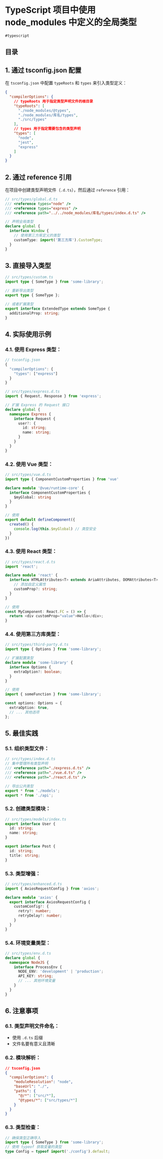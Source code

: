 
# TypeScript 项目中使用 node_modules 中定义的全局类型

`#typescript` 


## 目录
<!-- toc -->
 ## 1. 通过 tsconfig.json 配置 

在 `tsconfig.json` 中配置 `typeRoots` 和 `types` 来引入类型定义：

```json
{
  "compilerOptions": {
    // typeRoots 用于指定类型声明文件的根目录
    "typeRoots": [
      "./node_modules/@types",
      "./node_modules/库名/types",
      "./src/types"
    ],
    // types 用于指定需要包含的类型声明
    "types": [
      "node",
      "jest",
      "express"
    ]
  }
}
```

## 2. 通过 **reference** 引用

在项目中创建类型声明文件（`.d.ts`），然后通过 `reference` 引用：

```typescript
// src/types/global.d.ts
/// <reference types="node" />
/// <reference types="express" />
/// <reference path="../../node_modules/库名/types/index.d.ts" />

// 声明全局类型
declare global {
  interface Window {
    // 使用第三方库定义的类型
    customType: import('第三方库').CustomType;
  }
}
```

## 3. 直接导入类型

```typescript
// src/types/custom.ts
import type { SomeType } from 'some-library';

// 重新导出类型
export type { SomeType };

// 或者扩展类型
export interface ExtendedType extends SomeType {
  additionalProp: string;
}
```

## 4. 实际使用示例

### 4.1. **使用 Express 类型**：

```typescript
// tsconfig.json
{
  "compilerOptions": {
    "types": ["express"]
  }
}

// src/types/express.d.ts
import { Request, Response } from 'express';

// 扩展 Express 的 Request 接口
declare global {
  namespace Express {
    interface Request {
      user?: {
        id: string;
        name: string;
      }
    }
  }
}
```

### 4.2. **使用 Vue 类型**：

```typescript
// src/types/vue.d.ts
import type { ComponentCustomProperties } from 'vue'

declare module '@vue/runtime-core' {
  interface ComponentCustomProperties {
    $myGlobal: string
  }
}

// 使用
export default defineComponent({
  created() {
    console.log(this.$myGlobal) // 类型安全
  }
})
```

### 4.3. **使用 React 类型**：

```typescript
// src/types/react.d.ts
import 'react';

declare module 'react' {
  interface HTMLAttributes<T> extends AriaAttributes, DOMAttributes<T> {
    // 添加自定义属性
    customProp?: string;
  }
}

// 使用
const MyComponent: React.FC = () => {
  return <div customProp="value">Hello</div>;
}
```

### 4.4. **使用第三方库类型**：

```typescript
// src/types/third-party.d.ts
import type { Options } from 'some-library';

// 扩展配置类型
declare module 'some-library' {
  interface Options {
    extraOption?: boolean;
  }
}

// 使用
import { someFunction } from 'some-library';

const options: Options = {
  extraOption: true,
  // ... 其他选项
};
```

## 5. 最佳实践

### 5.1. **组织类型文件**：

```typescript
// src/types/index.d.ts
// 集中管理所有类型声明
/// <reference path="./express.d.ts" />
/// <reference path="./vue.d.ts" />
/// <reference path="./react.d.ts" />

// 导出公共类型
export * from './models';
export * from './api';
```

### 5.2. **创建类型模块**：

```typescript
// src/types/models/index.ts
export interface User {
  id: string;
  name: string;
}

export interface Post {
  id: string;
  title: string;
}
```

### 5.3. **类型增强**：

```typescript
// src/types/enhanced.d.ts
import { AxiosRequestConfig } from 'axios';

declare module 'axios' {
  export interface AxiosRequestConfig {
    customConfig?: {
      retry?: number;
      retryDelay?: number;
    }
  }
}
```

### 5.4. **环境变量类型**：

```typescript
// src/types/env.d.ts
declare global {
  namespace NodeJS {
    interface ProcessEnv {
      NODE_ENV: 'development' | 'production';
      API_KEY: string;
      // ... 其他环境变量
    }
  }
}
```

## 6. 注意事项

### 6.1. **类型声明文件命名**：

   - 使用 `.d.ts` 后缀
   - 文件名要有意义且清晰

### 6.2. **模块解析**：

```json
// tsconfig.json
{
  "compilerOptions": {
    "moduleResolution": "node",
    "baseUrl": "./",
    "paths": {
      "@/*": ["src/*"],
      "@types/*": ["src/types/*"]
    }
  }
}
```

### 6.3. **类型检查**：

```typescript
// 确保类型正确导入
import type { SomeType } from 'some-library';
// 使用 typeof 获取变量的类型
type Config = typeof import('./config').default;
```

